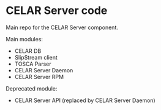 CELAR Server code
=================
Main repo for the CELAR Server component.

Main modules:
*	CELAR DB
*	SlipStream client
*	TOSCA Parser
*	CELAR Server Daemon
*	CELAR Server RPM

Deprecated module:
*	CELAR Server API (replaced by CELAR Server Daemon)

